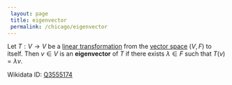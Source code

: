 ```yaml
---
 layout: page
 title: eigenvector
 permalink: /chicago/eigenvector
---
```

Let $T:V\to V$ be a [linear transformation](https://defsmath.github.io/DefsMath/linear_transformation) from the [vector space](https://defsmath.github.io/DefsMath/vector_space) $(V,F)$ to itself. Then $v \in V$ is an **eigenvector** of $T$ if there exists $\lambda\in F$ such that $T(v) = \lambda v$.

Wikidata ID: [Q3555174](https://www.wikidata.org/wiki/Q3555174)